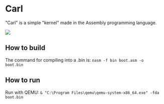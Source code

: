 # Carl

"Carl" is a simple "kernel" made in the Assembly programming language.

<img src="https://c.feridinha.com/xZ9eD.png">

## How to build

The command for compiling into a .bin is: `nasm -f bin boot.asm -o boot.bin`

## How to run

Run with QEMU: `& "C:\Program Files\qemu\qemu-system-x86_64.exe" -fda boot.bin`
